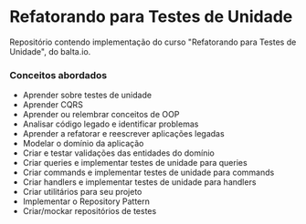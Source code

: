 # Refatorando para Testes de Unidade

Repositório contendo implementação do curso "Refatorando para Testes de Unidade", do balta.io.

### Conceitos abordados
- Aprender sobre testes de unidade
- Aprender CQRS
- Aprender ou relembrar conceitos de OOP
- Analisar código legado e identificar problemas
- Aprender a refatorar e reescrever aplicações legadas
- Modelar o domínio da aplicação
- Criar e testar validações das entidades do domínio
- Criar queries e implementar testes de unidade para queries
- Criar commands e implementar testes de unidade para commands
- Criar handlers e implementar testes de unidade para handlers
- Criar utilitários para seu projeto
- Implementar o Repository Pattern
- Criar/mockar repositórios de testes
